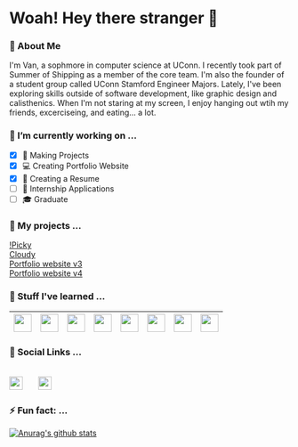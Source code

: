 # Woah! Hey there stranger 👋

### 💬 About Me

I'm Van, a sophmore in computer science at UConn. I recently took part of Summer of Shipping as a member of the core team. I'm also the founder of a student group called UConn Stamford Engineer Majors. Lately, I've been exploring skills outside of software development, like graphic design and calisthenics. When I'm not staring at my screen, I enjoy hanging out wtih my friends, excerciseing, and eating... a lot.

### 🔭 I’m currently working on ...

- [x] 🔧 Making Projects
- [x] 💻 Creating Portfolio Website
- [x] 📄 Creating a Resume
- [ ] 🤵 Internship Applications
- [ ] 🎓 Graduate

### 🔨 My projects ...

 [!Picky](https://github.com/Hi-Van/Not-Picky/tree/master/my-app)\
 [Cloudy](https://github.com/Hi-Van/Word-Cloud/tree/master/word-cloud)\
 [Portfolio website v3](https://github.com/Hi-Van/hi-van.github.io)\
 [Portfolio website v4](https://github.com/Hi-Van/portfolio)

### 🌱 Stuff I've learned ...

| <img height="32px" src="https://cdn.svgporn.com/logos/javascript.svg"> | <img height="32px" src="https://cdn.svgporn.com/logos/react.svg"> | <img height="32px" width="32px" src="https://cdn.svgporn.com/logos/nextjs.svg"> |  <img height="32px" width="32px" src="https://cdn.svgporn.com/logos/html-5.svg"> | <img height="32px" width="32px" src="https://cdn.svgporn.com/logos/css-3.svg"> | <img height="32px" width="32px" src="https://cdn.svgporn.com/logos/python.svg"> | <img height="32px" width="32px" src="https://cdn.svgporn.com/logos/git-icon.svg"> |  <img height="32px" width="32px" src="https://cdn.svgporn.com/logos/figma.svg"> |
|-|-|-|-|-|-|-|-|

### 🙋 Social Links ...
&nbsp;\
[<img height="24px" src="https://cdn.svgporn.com/logos/twitter.svg">](https://twitter.com/Hi_Im_Van) &nbsp;&nbsp;&nbsp;&nbsp;&nbsp; [<img height="24px" src="https://cdn.svgporn.com/logos/linkedin.svg">](https://www.linkedin.com/in/van-s/) 

### ⚡ Fun fact: ...


[![Anurag's github stats](https://github-readme-stats.vercel.app/api?username=hi-van)](https://github.com/anuraghazra/github-readme-stats)
